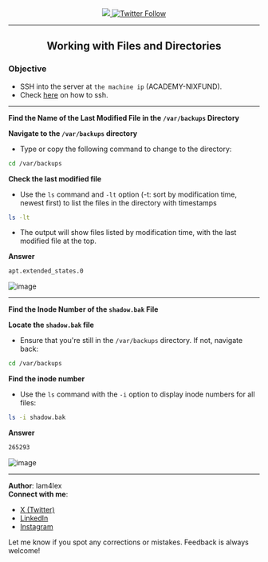 <div align="center"> 
  <a class="header-badge" target="_blank" href="https://www.linkedin.com/in/Iam4lex/">
  <img src="https://img.shields.io/badge/style--5eba00.svg?label=LinkedIn&logo=linkedin&style=social">
  </a>
  <a class="header-badge" target="_blank" href="https://twitter.com/Iam4lex">
  <img alt="Twitter Follow" src="https://img.shields.io/twitter/follow/Iam4lex?style=social"> 
  </a> 
</div>

---
<div align="center">
<h2>Working with Files and Directories</h2>
</div>


### Objective
- SSH into the server at `the machine ip` (ACADEMY-NIXFUND).
- Check [here](https://github.com/Iam4lex/HTB/blob/main/Modules/001:Getting%20started/001:sshtokali.md) on how to ssh.

---

**Find the Name of the Last Modified File in the `/var/backups` Directory**

**Navigate to the `/var/backups` directory**
- Type or copy the following command to change to the directory:
```bash
cd /var/backups
```

**Check the last modified file**
- Use the `ls` command and `-lt` option (-t: sort by modification time, newest first) to list the files in the directory with timestamps
```bash
ls -lt
```
- The output will show files listed by modification time, with the last modified file at the top.

**Answer**
```bash
apt.extended_states.0
```
![image](https://github.com/user-attachments/assets/1ddddce1-87e0-44bf-9e1d-bb69cba65b06)


---

**Find the Inode Number of the `shadow.bak` File**

**Locate the `shadow.bak` file**
- Ensure that you're still in the `/var/backups` directory. If not, navigate back:
```bash
cd /var/backups
```

**Find the inode number**
- Use the `ls` command with the `-i` option to display inode numbers for all files:
```bash
ls -i shadow.bak
```

**Answer**
```bash
265293
```
![image](https://github.com/user-attachments/assets/b8e75030-c1ff-4838-a672-6aa95c3462ff)

---

**Author**: Iam4lex  
**Connect with me**:  
- [X (Twitter)](https://x.com/Iam4lex)  
- [LinkedIn](https://www.linkedin.com/in/iam4lex/)  
- [Instagram](https://instagram.com/iqm4lex)

Let me know if you spot any corrections or mistakes. Feedback is always welcome!
